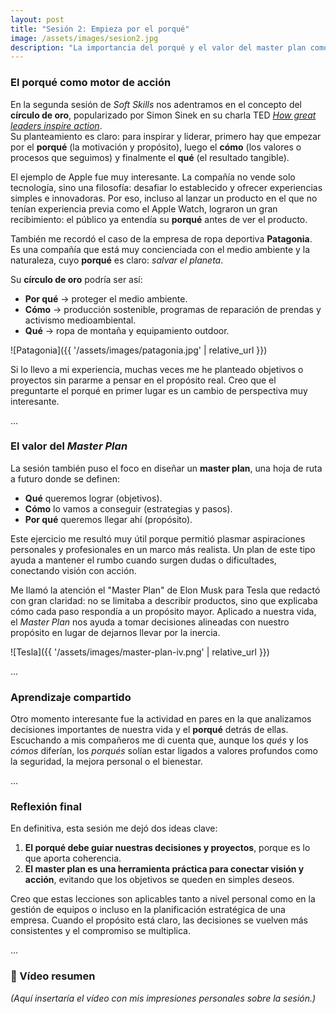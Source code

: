 ```yaml
---
layout: post
title: "Sesión 2: Empieza por el porqué"
image: /assets/images/sesion2.jpg
description: "La importancia del porqué y el valor del master plan como herramienta personal."
---
```


### El porqué como motor de acción  

En la segunda sesión de *Soft Skills* nos adentramos en el concepto del **círculo de oro**, popularizado por Simon Sinek en su charla TED [*How great leaders inspire action*](https://www.youtube.com/watch?v=fMOlfsR7SMQ).  
Su planteamiento es claro: para inspirar y liderar, primero hay que empezar por el **porqué** (la motivación y propósito), luego el **cómo** (los valores o procesos que seguimos) y finalmente el **qué** (el resultado tangible).  

El ejemplo de Apple fue muy interesante. La compañía no vende solo tecnología, sino una filosofía: desafiar lo establecido y ofrecer experiencias simples e innovadoras. Por eso, incluso al lanzar un producto en el que no tenían experiencia previa como el Apple Watch, lograron un gran recibimiento: el público ya entendía su **porqué** antes de ver el producto.

También me recordó el caso de la empresa de ropa deportiva **Patagonia**.  
Es una compañía que está muy concienciada con el medio ambiente y la naturaleza, cuyo **porqué** es claro: *salvar el planeta*.  

Su **círculo de oro** podría ser así:
- **Por qué** → proteger el medio ambiente.  
- **Cómo** → producción sostenible, programas de reparación de prendas y activismo medioambiental.  
- **Qué** → ropa de montaña y equipamiento outdoor. 

![Patagonia]({{ '/assets/images/patagonia.jpg' | relative_url }})

Si lo llevo a mi experiencia, muchas veces me he planteado objetivos o proyectos sin pararme a pensar en el propósito real. Creo que el preguntarte el porqué en primer lugar es un cambio de perspectiva muy interesante.

<div class="separator">...</div> 

### El valor del *Master Plan*  

La sesión también puso el foco en diseñar un **master plan**, una hoja de ruta a futuro donde se definen:  

- **Qué** queremos lograr (objetivos).  
- **Cómo** lo vamos a conseguir (estrategias y pasos).  
- **Por qué** queremos llegar ahí (propósito).  

Este ejercicio me resultó muy útil porque permitió plasmar aspiraciones personales y profesionales en un marco más realista. Un plan de este tipo ayuda a mantener el rumbo cuando surgen dudas o dificultades, conectando visión con acción.

Me llamó la atención el "Master Plan" de Elon Musk para Tesla que redactó con gran claridad: no se limitaba a describir productos, sino que explicaba cómo cada paso respondía a un propósito mayor. Aplicado a nuestra vida, el *Master Plan* nos ayuda a tomar decisiones alineadas con nuestro propósito en lugar de dejarnos llevar por la inercia.

![Tesla]({{ '/assets/images/master-plan-iv.png' | relative_url }})

<div class="separator">...</div> 

### Aprendizaje compartido  

Otro momento interesante fue la actividad en pares en la que analizamos decisiones importantes de nuestra vida y el **porqué** detrás de ellas. Escuchando a mis compañeros me di cuenta que, aunque los *qués* y los *cómos* diferían, los *porqués* solían estar ligados a valores profundos como la seguridad, la mejora personal o el bienestar.  

<div class="separator">...</div> 

### Reflexión final  

En definitiva, esta sesión me dejó dos ideas clave:  

1. **El porqué debe guiar nuestras decisiones y proyectos**, porque es lo que aporta coherencia.  
2. **El master plan es una herramienta práctica para conectar visión y acción**, evitando que los objetivos se queden en simples deseos.  

Creo que estas lecciones son aplicables tanto a nivel personal como en la gestión de equipos o incluso en la planificación estratégica de una empresa. Cuando el propósito está claro, las decisiones se vuelven más consistentes y el compromiso se multiplica.  

<div class="separator">...</div> 

### 🎥 Vídeo resumen  

*(Aquí insertaría el vídeo con mis impresiones personales sobre la sesión.)*
